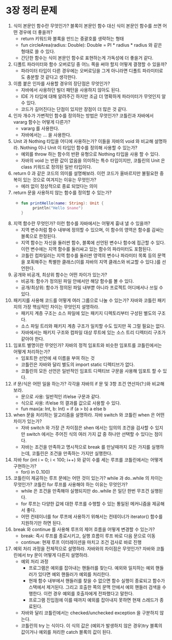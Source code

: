# 3장 정리 문제 

1. 식이 본문인 함수란 무엇인가? 블록이 본문인 함수 대신 식이 본문인 함수를 쓰면 어떤 경우에 더 좋을까?
   - return 키워드와 블록을 만드는 중괄호를 생략하는 형태
   - fun circleArea(radius: Double): Double = PI * radius * radius 와 같은 형태로 쓸 수 있다.
   - 간단한 함수는 식이 본문인 함수로 표현하는게 가독성에 더 좋을거 같다.
2. 디폴트 파라미터와 함수 오버로딩 중 어느 쪽을 써야 할지 어떻게 결졍할 수 있을까?
   - 파라미터 타입이 다른 경우에는 오버로딩을 그게 아니라면 디폴트 파라미터로도 충분할 것 같다고 생각한다. 
3. 이름 붙은 인자를 사용할 경우의 장단점은 무엇인가?
   - 자바에서 사용하던 빌더 패턴을 사용하지 않아도 된다.
   - IDE 가 타입에 대해 알려주긴 하지만 조금 더 명확하게 파라미터가 무엇인지 알 수 있다.
   - 코드가 길어진다는 단점이 있지만 장점이 더 많은 것 같다.
4. 인자 개수가 가변적인 함수를 정의하는 방법은 무엇인가? 코틀린과 자바에서 vararg 함수는 어떻게 다른가?
   - vararg 를 사용한다.
   - 자바에서는 ... 을 사용한다.
5. Unit 과 Nothing 타입을 어디에 사용하는가? 이들을 자바의 void 와 비교해 설명하라. Nothing 이나 Unit 이 타입인 함수를 정의해 사용할 수 있는가?
   - 예외를 throw 하는 함수의 반환 유형으로 Nothing 타입을 사용 할 수 있다.
   - 자바의 void 는 반환 값이 없음을 의미하는 특수 타입이지만, 코틀린의 Unit 은 class 키워드로 정의된 일반 타입이다.
6. return 0 과 같은 코드의 의미를 설명해보라. 이런 코드가 올바르지만 불필요한 중복이 있는 것으로 여겨지는 이유는 무엇인가?
   - 에러 없이 정상적으로 종료 되었다는 의미
7. return 문을 사용하지 않는 함수를 정의할 수 있는가?
   - ~~~kotlin
     fun printHello(name: String): Unit {
          println("Hello $name")
     }
     ~~~
8. 지역 함수란 무엇인가? 이런 함수를 자바에서는 어떻게 흉내 낼 수 있을까?
   - 지역 변수처럼 함수 내부에 정의할 수 있으며, 이 함수의 영역은 함수를 감싸는 블록으로 한정된다.
   - 지역 함수는 자신을 둘러싼 함수, 블록에 선언된 변수나 함수에 접근할 수 있다. 이런 변수에는 지역 함수를 둘러싸고 있는 함수의 파라미터도 포함된다.
   - 코틀린 컴파일러는 지역 함수를 둘러싼 영역의 변수나 파라미터 목록 등의 문맥을 포획해주는 특별한 클래스(이를 자바의 지역 클래스와 비교할 수 있다.)를 선언한다.
9. 공개와 비공개, 최상위 함수는 어떤 차이가 있는가?
   - 비공개: 함수가 정의된 파일 안에서만 해당 함수를 볼 수 있다.
   - 공개/최상위: 함수가 정의된 파일 내부뿐 아니라 프로젝트 어디에서나 쓰일 수 있다.
10. 패키지를 사용해 코드를 어떻게 여러 그룹으로 나눌 수 있는가? 자바와 코틀린 패키지의 가장 핵심적인 차이는 무엇인지 설명하라.
    - 패키지 계층 구조는 소스 파일에 있는 패키지 디렉토리부터 구성된 별도의 구조다.
    - 소스 파일 트리와 패키지 계층 구조가 일치할 수도 있지만 꼭 그럴 필요는 없다.
    - 자바에서는 패키지 구조와 컴파일 대상 루트에 있는 소스 트리 디렉터리 구조가 같아야 한다.
11. 임포트 별명이란 무엇인가? 자바의 정적 임포트와 비슷한 임포트를 코틀린에서는 어떻게 처리하는가?
    - 임포트한 선언에 새 이름을 부여 하는 것 
    - 코틀린은 자바와 달리 별도의 import static 디렉티브가 없다.
    - 코틀린의 모든 선언은 일반적인 임포트 디렉티브 구문을 사용해 임포트 할 수 있다.
12. if 문/식은 어떤 일을 하는가? 각각을 자바의 if 문 및 3항 조건 연산자(?:)와 비교해보라.
    - 문으로 사용: 일반적인 if/else 구문과 같다.
    - 식으로 사용: if/else 의 결과를 값으로 사용할 수 있다.
    - fun max(a: Int, b: Int) = if (a > b) a else b
13. when 문을 처리하는 알고리즘을 설명하라. 자바 switch 와 코틀린 when 은 어떤 차이가 있는가?
    - 자바 switch 와 가장 큰 차이점은 shen 에서는 임의의 조건을 검사할 수 있지만 switch 에서는 주어진 식의 여러 가지 값 중 하나만 선택할 수 있다는 점이다. 
    - 자바는 조건을 만족하고 명시적으로 break 를 만날때까지 모든 가지를 실행하는데, 코틀린은 조건을 만족하는 가지만 실행한다.
14. 자바 for (int i = 0; i < 100; i++) 와 같이 수를 세는 루프를 코틀린에서는 어떻게 구현하는가?
    - for(i in 0..100)
15. 코틀린이 제공하는 루프 문에는 어떤 것이 있는가? while 과 do..while 의 차이는 무엇인가? 코틀린 for 루프를 사용해야 하는 이유는 무엇인가?
    - while 은 조건을 만족해야 실행되지만 do..while 은 일단 한번 무조건 실행된다.
    - for 루프는 다양한 값에 대한 루프를 수행할 수 있는 통일된 메커니즘을 제공해서 좋다. 
    - 어떤 컨테이너를 for 루프에 사용하기 위해서는 컨테이너가 iterator() 함수를 지원하기만 하면 된다.
16. break 와 continue 를 사용해 루프의 제어 흐름을 어떻게 변경할 수 있는가?
    - break: 즉시 루프를 종료시키고, 실행 흐름이 루프 바로 다음 문으로 이동
    - continue: 현재 루프 이터레이션을 마치고 조건 검사로 바로 진행
17. 예외 처리 과정을 전체적으로 설명하라. 자바와의 차이점은 무엇인가? 자바와 코틀린에서 try 문이 어떻게 다른지 설명하라.
    - 예외 처리 과정
      - 프로그램은 예외를 잡아내는 핸들러를 찾는다. 예외와 일치하는 예외 핸들러가 있다면 예외 핸들러가 예외를 처리한다.
      - 현재 함수 내부에서 핸들러를 찾을 수 없으면 함수 실행이 종료되고 함수가 스택에서 제거된다. 그리고 호출한 
    쪽의 문맥 안에서 예외 핸들러 검색을 수행한다. 이런 경우 예외를 호출자에게 전파했다고 말한다.
      - 프로그램 진입점에 이를 때까지 예외를 잡아내지 못하면 현재 스레드가 종료된다.
    - 자바와 달리 코틀린에서는 checked/unchecked exception 을 구분하지 않는다. 
    - 코틀린의 try 는 식이다. 이 식의 값은 (예외가 발생하지 않은 경우)try 블록의 값이거나 예외를 처리한 catch 블록의 값이 된다.
